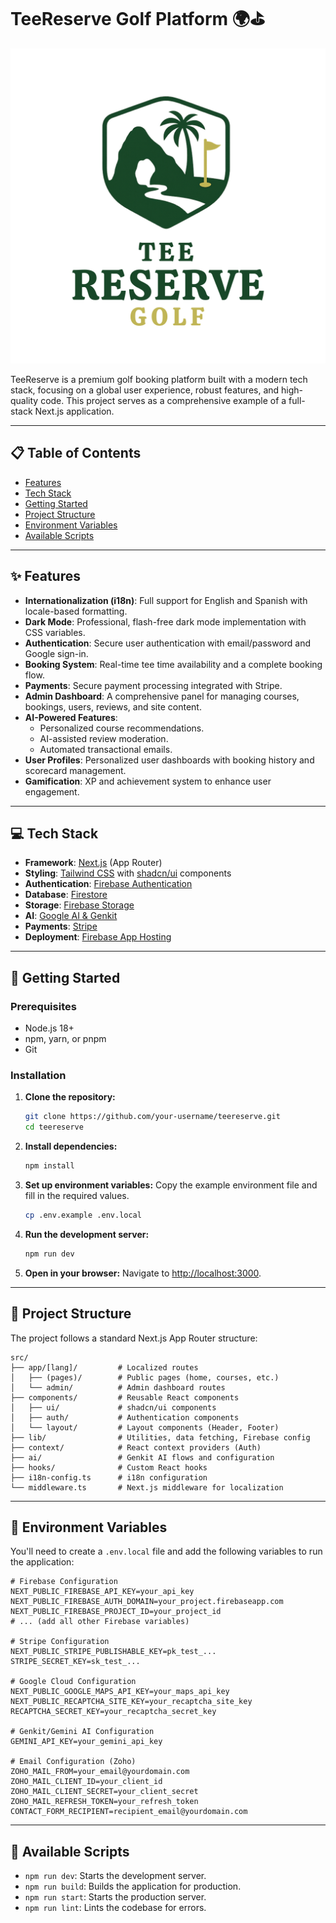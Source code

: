 # TeeReserve Golf Platform 🌍⛳

![TeeReserve](./public/logo.svg)

TeeReserve is a premium golf booking platform built with a modern tech stack, focusing on a global user experience, robust features, and high-quality code. This project serves as a comprehensive example of a full-stack Next.js application.

---

## 📋 Table of Contents

- [Features](#-features)
- [Tech Stack](#-tech-stack)
- [Getting Started](#-getting-started)
- [Project Structure](#-project-structure)
- [Environment Variables](#-environment-variables)
- [Available Scripts](#-available-scripts)

---

## ✨ Features

- **Internationalization (i18n)**: Full support for English and Spanish with locale-based formatting.
- **Dark Mode**: Professional, flash-free dark mode implementation with CSS variables.
- **Authentication**: Secure user authentication with email/password and Google sign-in.
- **Booking System**: Real-time tee time availability and a complete booking flow.
- **Payments**: Secure payment processing integrated with Stripe.
- **Admin Dashboard**: A comprehensive panel for managing courses, bookings, users, reviews, and site content.
- **AI-Powered Features**:
  - Personalized course recommendations.
  - AI-assisted review moderation.
  - Automated transactional emails.
- **User Profiles**: Personalized user dashboards with booking history and scorecard management.
- **Gamification**: XP and achievement system to enhance user engagement.

---

## 💻 Tech Stack

- **Framework**: [Next.js](https://nextjs.org/) (App Router)
- **Styling**: [Tailwind CSS](https://tailwindcss.com/) with [shadcn/ui](https://ui.shadcn.com/) components
- **Authentication**: [Firebase Authentication](https://firebase.google.com/docs/auth)
- **Database**: [Firestore](https://firebase.google.com/docs/firestore)
- **Storage**: [Firebase Storage](https://firebase.google.com/docs/storage)
- **AI**: [Google AI & Genkit](https://firebase.google.com/docs/genkit)
- **Payments**: [Stripe](https://stripe.com/)
- **Deployment**: [Firebase App Hosting](https://firebase.google.com/docs/app-hosting)

---

## 🚀 Getting Started

### Prerequisites

- Node.js 18+
- npm, yarn, or pnpm
- Git

### Installation

1.  **Clone the repository:**
    ```bash
    git clone https://github.com/your-username/teereserve.git
    cd teereserve
    ```

2.  **Install dependencies:**
    ```bash
    npm install
    ```

3.  **Set up environment variables:**
    Copy the example environment file and fill in the required values.
    ```bash
    cp .env.example .env.local
    ```

4.  **Run the development server:**
    ```bash
    npm run dev
    ```

5.  **Open in your browser:**
    Navigate to [http://localhost:3000](http://localhost:3000).

---

## 📂 Project Structure

The project follows a standard Next.js App Router structure:

```
src/
├── app/[lang]/         # Localized routes
│   ├── (pages)/        # Public pages (home, courses, etc.)
│   └── admin/          # Admin dashboard routes
├── components/         # Reusable React components
│   ├── ui/             # shadcn/ui components
│   ├── auth/           # Authentication components
│   └── layout/         # Layout components (Header, Footer)
├── lib/                # Utilities, data fetching, Firebase config
├── context/            # React context providers (Auth)
├── ai/                 # Genkit AI flows and configuration
├── hooks/              # Custom React hooks
├── i18n-config.ts      # i18n configuration
└── middleware.ts       # Next.js middleware for localization
```

---

## 🔑 Environment Variables

You'll need to create a `.env.local` file and add the following variables to run the application:

```env
# Firebase Configuration
NEXT_PUBLIC_FIREBASE_API_KEY=your_api_key
NEXT_PUBLIC_FIREBASE_AUTH_DOMAIN=your_project.firebaseapp.com
NEXT_PUBLIC_FIREBASE_PROJECT_ID=your_project_id
# ... (add all other Firebase variables)

# Stripe Configuration
NEXT_PUBLIC_STRIPE_PUBLISHABLE_KEY=pk_test_...
STRIPE_SECRET_KEY=sk_test_...

# Google Cloud Configuration
NEXT_PUBLIC_GOOGLE_MAPS_API_KEY=your_maps_api_key
NEXT_PUBLIC_RECAPTCHA_SITE_KEY=your_recaptcha_site_key
RECAPTCHA_SECRET_KEY=your_recaptcha_secret_key

# Genkit/Gemini AI Configuration
GEMINI_API_KEY=your_gemini_api_key

# Email Configuration (Zoho)
ZOHO_MAIL_FROM=your_email@yourdomain.com
ZOHO_MAIL_CLIENT_ID=your_client_id
ZOHO_MAIL_CLIENT_SECRET=your_client_secret
ZOHO_MAIL_REFRESH_TOKEN=your_refresh_token
CONTACT_FORM_RECIPIENT=recipient_email@yourdomain.com
```

---

## 📜 Available Scripts

- `npm run dev`: Starts the development server.
- `npm run build`: Builds the application for production.
- `npm run start`: Starts the production server.
- `npm run lint`: Lints the codebase for errors.
